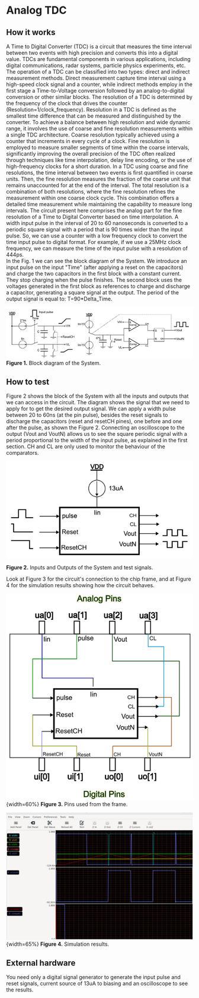 <!---

This file is used to generate your project datasheet. Please fill in the information below and delete any unused
sections.

You can also include images in this folder and reference them in the markdown. Each image must be less than
512 kb in size, and the combined size of all images must be less than 1 MB.
-->
# Analog TDC

## How it works

A Time to Digital Converter (TDC) is a circuit that measures the time interval between two events with high precision and converts this into a digital value. TDCs are fundamental components in various applications, including digital communications, radar systems, particle physics experiments, etc.
The operation of a TDC can be classified into two types: direct and indirect measurement methods. Direct measurement capture time interval using a high-speed clock signal and a counter, while indirect methods employ in the first stage a Time-to-Voltage conversion followed by an analog-to-digital conversion or other similar blocks. 
The resolution of a TDC is determined by the frequency of the clock that drives the counter (Resolution=1/clock_frequency). Resolution in a TDC is defined as the smallest time difference that can be measured and distinguished by the converter. To achieve a balance between high resolution and wide dynamic range, it involves the use of coarse and fine resolution measurements within a single TDC architecture. Coarse resolution typically achieved using a counter that increments in every cycle of a clock. Fine resolution is employed to measure smaller segments of time within the coarse intervals, significantly improving the overall precision of the TDC often realized through techniques like time interpolation, delay line encoding, or the use of high-frequency clocks for a short duration. 
In a TDC using coarse and fine resolutions, the time interval between two events is first quantified in coarse units. Then, the fine resolution measures the fraction of the coarse unit that remains unaccounted for at the end of the interval. The total resolution is a combination of both resolutions, where the fine resolution refines the measurement within one coarse clock cycle. This combination offers a detailed time measurement while maintaining the capability to measure long intervals.
The circuit present here comprises the analog part for the fine resolution of a Time to Digital Converter based on time interpolation. A width input pulse in the interval of 20 to 60 nanoseconds is converted to a periodic square signal with a period that is 90 times wider than the input pulse. So, we can use a counter with a low frequency clock to convert the time input pulse to digital format. For example, if we use a 25MHz clock frequency, we can measure the time of the input pulse with a resolution of 444ps.    
In the Fig. 1 we can see the block diagram of the System. We introduce an input pulse on the input "Time" (after applying a reset on the capacitors) and charge the two capacitors in the first block with a constant current. They stop charging when the pulse finishes. The second block uses the voltages generated in the first block as references to charge and discharge a capacitor, generating a square signal at the output. The period of the output signal is equal to: T=90*Delta_Time.

![](system_diagram.png)
**Figure 1.** Block diagram of the System.


## How to test
Figure 2 shows the block of the System with all the inputs and outputs that we can access in the circuit. The diagram shows the signal that we need to apply for to get the desired output signal. We can apply a width pulse between 20 to 60ns (at the pin pulse), besides the reset signals to discharge the capacitors (reset and resetCH pines), one before and one after the pulse, as shown the Figure 2. Connecting an oscilloscope to the output (Vout and VoutN) allows us to see the square periodic signal with a period proportional to the width of the input pulse, as explained in the first section. CH and CL are only used to monitor the behaviour of the comparators.

![](block_system.png)

**Figure 2.** Inputs and Outputs of the System and test signals.


Look at Figure 3 for the circuit's connection to the chip frame, and at Figure 4 for the simulation results showing how the circuit behaves.  

![](pins_block.png){width=60%}
**Figure 3.** Pins used from the frame.
 

![](simulation_result.png){width=65%}
**Figure 4.** Simulation results.


## External hardware
You need only a digital signal generator to generate the input pulse and reset signals, current source of 13uA to biasing and an oscilloscope to see the results.
